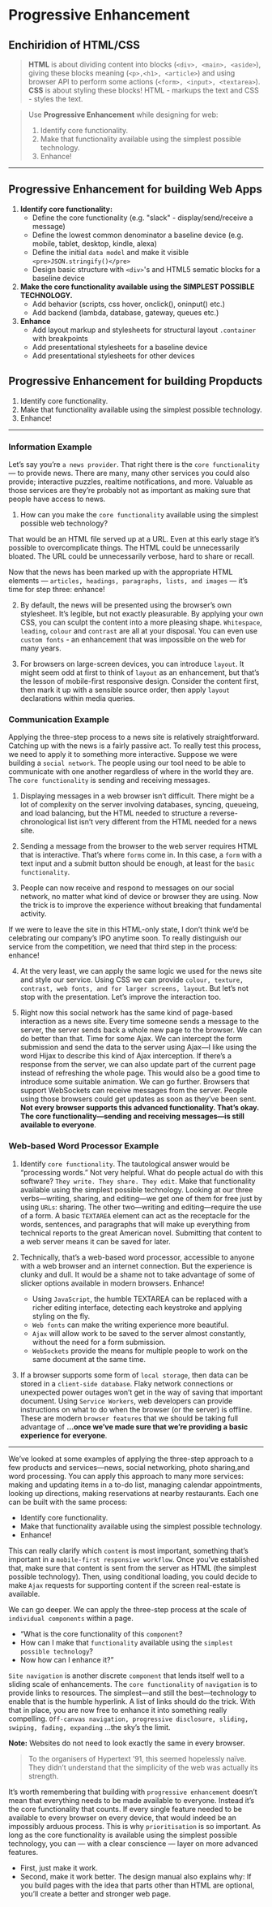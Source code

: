 # Progressive Enhancement

## Enchiridion of HTML/CSS

> **HTML** is about dividing content into blocks (`<div>, <main>, <aside>`), giving these blocks meaning (`<p>,<h1>, <article>`) and using browser API to perform some actions (`<form>, <input>, <textarea>`). 
> **CSS** is about styling these blocks! HTML - markups the text and CSS - styles the text.

> Use **Progressive Enhancement** while designing for web: 
>1) Identify core functionality. 
>2) Make that functionality available using the simplest possible technology. 
>3) Enhance! 

---
## Progressive Enhancement for building Web Apps

1. **Identify core functionality:**
   - Define the core functionality (e.g. "slack" - display/send/receive a message)
   - Define the lowest common denominator a baseline device (e.g. mobile, tablet, desktop, kindle, alexa)
   - Define the initial `data model` and make it visible `<pre>JSON.stringify()</pre>`
   - Design basic structure with `<div>`'s and HTML5 sematic blocks for a baseline device
2. **Make the core functionality available using the SIMPLEST POSSIBLE TECHNOLOGY.**
   - Add behavior (scripts, css hover, onclick(), oninput() etc.)
   - Add backend (lambda, database, gateway, queues etc.)
3. **Enhance**
   - Add layout markup and stylesheets for structural layout `.container` with breakpoints
   - Add presentational stylesheets for a baseline device
   - Add presentational stylesheets for other devices

## Progressive Enhancement for building Propducts

1. Identify core functionality.
2. Make that functionality available using the simplest possible technology.
3. Enhance!

---

### Information Example 

Let’s say you’re `a news provider`. That right there is the `core functionality` — to provide news. There are many, many other services you could also provide; interactive puzzles, realtime notifications, and more. Valuable as those services are they’re probably not as important as making sure that people have access to news.

1. How can you make the `core functionality` available using the simplest possible web technology? 

That would be an HTML file served up at a URL. Even at this early stage it’s possible to overcomplicate things. The HTML could be unnecessarily bloated. The URL could be unnecessarily verbose, hard to share or recall. 

Now that the news has been marked up with the appropriate HTML elements — `articles, headings, paragraphs, lists, and images` — it’s time for step three: enhance!

2. By default, the news will be presented using the browser’s own stylesheet. It’s legible, but not exactly pleasurable. By applying your own CSS, you can sculpt the content into a more pleasing shape. `Whitespace`, `leading`, `colour` and `contrast` are all at your disposal. You can even use `custom fonts` - an enhancement that was impossible on the web for many years.

3. For browsers on large-screen devices, you can introduce `layout`. It might seem odd at first to think of `layout` as an enhancement, but that’s the lesson of mobile-first responsive design. Consider the content first, then mark it up with a sensible source order, then apply `layout` declarations within media queries.

### Communication Example 

Applying the three-step process to a news site is relatively straightforward. Catching up with the news is a fairly passive act. To really test this process, we need to apply it to something more interactive. Suppose we were building a `social network`. The people using our tool need to be able to communicate with one another regardless of where in the world they are. The `core functionality` is sending and receiving messages.

1. Displaying messages in a web browser isn’t difficult. There might be a lot of complexity on the server involving databases, syncing, queueing, and load balancing, but the HTML needed to structure a reverse-chronological list isn’t very different from the HTML needed for a news site.

2. Sending a message from the browser to the web server requires HTML that is interactive. That’s where `forms` come in. In this case, a `form` with a text input and a submit button should be enough, at least for the `basic functionality`.

3. People can now receive and respond to messages on our social network, no matter what kind of device or browser they are using. Now the trick is to improve the experience without breaking that fundamental activity.

If we were to leave the site in this HTML-only state, I don’t think we’d be celebrating our company’s IPO anytime soon. To really distinguish our service from the competition, we need that third step in the process: enhance!

4. At the very least, we can apply the same logic we used for the news site and style our service. Using CSS we can provide `colour, texture, contrast, web fonts, and for larger screens, layout`. But let’s not stop with the presentation. Let’s improve the interaction too.

5. Right now this social network has the same kind of page-based interaction as a news site. Every time someone sends a message to the server, the server sends back a whole new page to the browser. We can do better than that. Time for some Ajax. We can intercept the form submission and send the data to the server using Ajax—I like using the word Hijax to describe this kind of Ajax interception. If there’s a response from the server, we can also update part of the current page instead of refreshing the whole page. This would also be a good time to introduce some suitable animation. We can go further. Browsers that support WebSockets can receive messages from the server. People using those browsers could get updates as soon as they’ve been sent. **Not every browser supports this advanced functionality. That’s okay. The core functionality—sending and receiving messages—is still available to everyone**.

### Web-based Word Processor Example 

1. Identify `core functionality`. The tautological answer would be “processing words.” Not very helpful. What do people actual do with this software? `They write. They share. They edit`. Make that functionality available using the simplest possible technology. Looking at our three verbs—writing, sharing, and editing—we get one of them for free just by using `URLs`: sharing. The other two—writing and editing—require the use of a form. A basic `TEXTAREA` element can act as the receptacle for the words, sentences, and paragraphs that will make up everything from technical reports to the great American novel. Submitting that content to a web server means it can be saved for later.

2. Technically, that’s a web-based word processor, accessible to anyone with a web browser and an internet connection. But the experience is clunky and dull. It would be a shame not to take advantage of some of slicker options available in modern browsers. Enhance! 
   - Using `JavaScript`, the humble TEXTAREA can be replaced with a richer editing interface, detecting each keystroke and applying styling on the fly. 
   - `Web fonts` can make the writing experience more beautiful. 
   - `Ajax` will allow work to be saved to the server almost constantly, without the need for a form submission. 
   - `WebSockets` provide the means for multiple people to work on the same document at the same time.

3. If a browser supports some form of `local storage`, then data can be stored in a `client-side database`. Flaky network connections or unexpected power outages won’t get in the way of saving that important document. Using `Service Workers`, web developers can provide instructions on what to do when the browser (or the server) is offline. These are modern `browser features` that we should be taking full advantage of **…once we’ve made sure that we’re providing a basic experience for everyone**.

---
We’ve looked at some examples of applying the three-step approach to a few products and services—news, social networking, photo sharing,and word processing. You can apply this approach to many more services: making and updating items in a to-do list, managing calendar appointments, looking up directions, making reservations at nearby restaurants. Each one can be built with the same process: 
- Identify core functionality. 
- Make that functionality available using the simplest possible technology. 
- Enhance!

This can really clarify which `content` is most important, something that’s important in a `mobile-first responsive workflow`. Once you’ve established that, make sure that content is sent from the server as HTML (the simplest possible technology). Then, using conditional loading, you could decide to make `Ajax` requests for supporting content if the screen real-estate is available.

We can go deeper. We can apply the three-step process at the scale of `individual components` within a page. 
- “What is the core functionality of this `component`? 
- How can I make that `functionality` available using the `simplest possible technology`? 
- Now how can I enhance it?”

`Site navigation` is another discrete `component` that lends itself well to a sliding scale of enhancements. The `core functionality` of `navigation` is to provide links to resources. The simplest—and still the best—technology to enable that is the humble hyperlink. A list of links should do the trick. With that in place, you are now free to enhance it into something really compelling. `Off-canvas navigation, progressive disclosure, sliding, swiping, fading, expanding` …the sky’s the limit.

**Note:** Websites do not need to look exactly the same in every browser.

> To the organisers of Hypertext ’91, this seemed hopelessly naïve. They didn’t understand that the simplicity of the web was actually its strength.

It’s worth remembering that building with `progressive enhancement` doesn’t mean that everything needs to be made available to everyone. Instead it’s the core functionality that counts. If every single feature needed to be available to every browser on every device, that would indeed be an impossibly arduous process. This is why `prioritisation` is so important. As long as the core functionality is available using the simplest possible technology, you can — with a clear conscience — layer on more advanced features.

- First, just make it work. 
- Second, make it work better. The design manual also explains why: If you build pages with the idea that parts other than HTML are optional, you’ll create a better and stronger web page.
